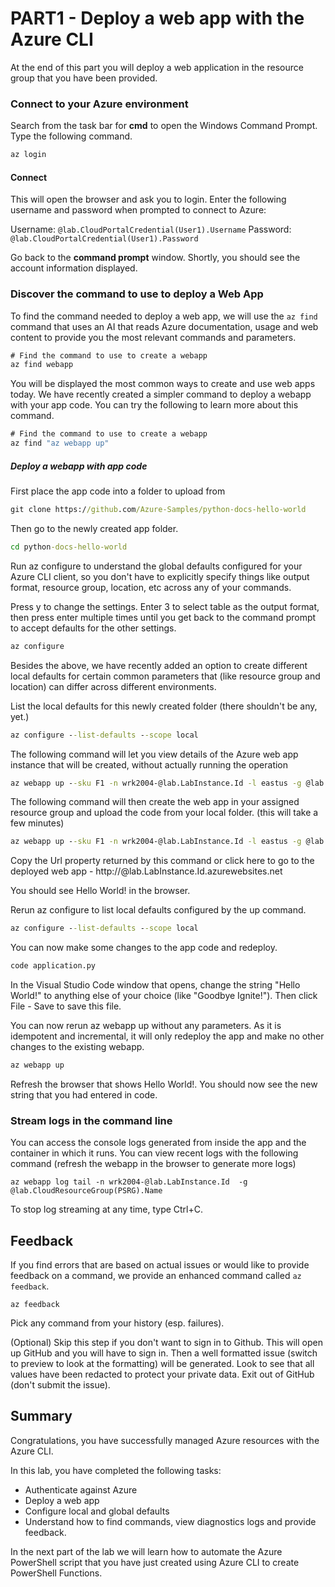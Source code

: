 # PART1 - Deploy a web app with the Azure CLI

At the end of this part you will deploy a web application in the resource group that you have been provided.

### Connect to your Azure environment

Search from the task bar for **cmd** to open the  Windows Command Prompt. Type the following command. 
```cmd
az login
```

#### Connect
This will open the browser and ask you to login. Enter the following username and password when prompted to connect to Azure:

Username: ```@lab.CloudPortalCredential(User1).Username```
Password: ```@lab.CloudPortalCredential(User1).Password```

Go back to the **command prompt** window. Shortly, you should see the account information displayed.

### Discover the command to use to deploy a Web App
To find the command needed to deploy a web app, we will use the `az find` command that uses an AI that reads Azure documentation, usage and web content to provide you the most relevant commands and parameters.

```cmd
# Find the command to use to create a webapp
az find webapp
```
You will be displayed the most common ways to create and use web apps today. We have recently created a simpler command to deploy a webapp with your app code. You can try the following to learn more about this command.

```cmd
# Find the command to use to create a webapp
az find "az webapp up"
```
##### Deploy a webapp with app code
First place the app code into a folder to upload from 
```cmd
git clone https://github.com/Azure-Samples/python-docs-hello-world
```
Then go to the newly created app folder.
```cmd
cd python-docs-hello-world
```
Run az configure to understand the global defaults configured for your Azure CLI client, so you don't have to explicitly specify things like output format, resource group, location, etc across any of your commands.

Press y to change the settings. Enter 3 to select table as the output format, then press enter multiple times until you get back to the command prompt to accept defaults for the other settings.
```cmd
az configure
```
Besides the above, we have recently added an option to create different local defaults for certain common parameters that (like resource group and location) can differ across different environments. 

List the local defaults for this newly created folder (there shouldn't be any, yet.)
```cmd
az configure --list-defaults --scope local
```
The following command will let you view details of the Azure web app instance that will be created, without actually running the operation
```cmd
az webapp up --sku F1 -n wrk2004-@lab.LabInstance.Id -l eastus -g @lab.CloudResourceGroup(PSRG).Name --dryrun
```

The following command will then create the web app in your assigned resource group and upload the code from your local folder. (this will take a few minutes)
```cmd
az webapp up --sku F1 -n wrk2004-@lab.LabInstance.Id -l eastus -g @lab.CloudResourceGroup(PSRG).Name
```
Copy the Url property returned by this command or click here to go to the deployed web app - http://@lab.LabInstance.Id.azurewebsites.net

You should see Hello World! in the browser.

Rerun az configure to list local defaults configured by the up command.
```cmd
az configure --list-defaults --scope local
```


You can now make some changes to the app code and redeploy.
```cmd
code application.py 
```
In the Visual Studio Code window that opens, change the string "Hello World!" to anything else of your choice (like "Goodbye Ignite!"). Then click File - Save to save this file. 

You can now rerun az webapp up without any parameters. As it is idempotent and incremental, it will only redeploy the app and make no other changes to the existing webapp.
```cmd
az webapp up
```
Refresh the browser that shows Hello World!. You should now see the new string that you had entered in code.

### Stream logs in the command line
You can access the console logs generated from inside the app and the container in which it runs. You can view recent logs with the following command (refresh the webapp in the browser to generate more logs)
```Shell
az webapp log tail -n wrk2004-@lab.LabInstance.Id  -g @lab.CloudResourceGroup(PSRG).Name
```
To stop log streaming at any time, type Ctrl+C.

## Feedback
If you find errors that are based on actual issues or would like to provide feedback on a command, we provide an enhanced command called `az feedback`. 

```Shell
az feedback
```
Pick any command from your history (esp. failures). 

(Optional) Skip this step if you don't want to sign in to Github. This will open up GitHub and you will have to sign in.  Then a well formatted issue (switch to preview to look at the formatting) will be generated. Look to see that all values have been redacted to protect your private data. Exit out of GitHub (don't submit the issue). 

## Summary
Congratulations, you have successfully managed Azure resources with the Azure CLI.

In this lab, you have completed the following tasks:

- Authenticate against Azure
- Deploy a web app
- Configure local and global defaults
- Understand how to find commands, view diagnostics logs and provide feedback. 

In the next part of the lab we will learn how to automate the Azure PowerShell script that you have just created using Azure CLI to create PowerShell Functions.
